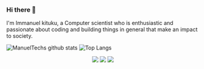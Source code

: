 ### Hi there 👋
I'm Immanuel kituku, a Computer scientist who is enthusiastic and passionate about coding and building things in general that make an impact to society.
 
![ManuelTechs github stats](https://github-readme-stats.manuel254.vercel.app/api?username=Manuel254&show_icons=true&theme=buefy)
![Top Langs](https://github-readme-stats.manuel254.vercel.app/api/top-langs/?username=Manuel254&layout=compact&theme=buefy)

<p align="center">
 <a href="https://www.linkedin.com/in/immanuel-kituku/"><img src="https://img.icons8.com/fluent/50/000000/linkedin.png"></a>
 <a href="https://wa.me/+254703103690"><img src="https://img.icons8.com/office/50/000000/whatsapp.png"></a>
 <a href="https://t.me/ManuelTechs"><img src="https://img.icons8.com/fluent/50/000000/telegram-app.png"/></a>
</p>
